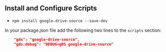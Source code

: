 ﻿## Install and Configure Scripts


* `npm install google-drive-source --save-dev`


In your package.json file add the following two lines to the `scripts` section:


```json
    "gds": "google-drive-source",
    "gds:debug": "DEBUG=gDS google-drive-source"
```
